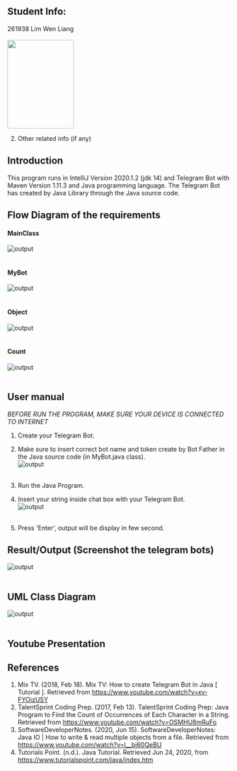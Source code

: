 ## Student Info:
261938 Lim Wen Liang </br> </br>
     <img src="images/Lim%20Wen%20Liang%20261938.PNG" width="150" height="200">
     
2. Other related info (if any)

## Introduction
This program runs in IntelliJ Version 2020.1.2 (jdk 14) and Telegram Bot with Maven Version 1.11.3 and Java programming language. The Telegram Bot has created by Java Library through the Java source code.


## Flow Diagram of the requirements
#### MainClass
![output](images/FlowDiagram_MainClass.png)<br/><br/>

#### MyBot
![output](images/FlowDiagram_MyBot.png)<br/><br/>

#### Object
![output](images/FlowDiagram_Object.png)<br/><br/>

#### Count
![output](images/FlowDiagram_Count.png)<br/><br/>


## User manual
*BEFORE RUN THE PROGRAM, MAKE SURE YOUR DEVICE IS CONNECTED TO INTERNET*
1. Create your Telegram Bot.

2. Make sure to insert correct bot name and token create by Bot Father in the Java source code (in MyBot.java class).<br/>
![output](images/UserManual_1.PNG)<br/><br/>

3. Run the Java Program.

4. Insert your string inside chat box with your Telegram Bot.<br/>
![output](images/UserManual_2.PNG)<br/><br/>

5. Press 'Enter', output will be display in few second.


## Result/Output (Screenshot the telegram bots)
![output](images/Output_TelegramBot.PNG)<br/><br/>


## UML Class Diagram
![output](images/UML_Class_Diagram.PNG)<br/><br/>


## Youtube Presentation



## References
1. Mix TV. (2018, Feb 18). Mix TV: How to create Telegram Bot in Java [ Tutorial ]. Retrieved from https://www.youtube.com/watch?v=xv-FYOizUSY
2. TalentSprint Coding Prep. (2017, Feb 13). TalentSprint Coding Prep: Java Program to Find the Count of Occurrences of Each Character in a String. Retrieved from https://www.youtube.com/watch?v=OSMHU8mRuFo
3. SoftwareDeveloperNotes. (2020, Jun 15). SoftwareDeveloperNotes: Java IO | How to write & read multiple objects from a file. Retrieved from https://www.youtube.com/watch?v=l__bi60QeBU
4. Tutorials Point. (n.d.). Java Tutorial. Retrieved Jun 24, 2020, from https://www.tutorialspoint.com/java/index.htm